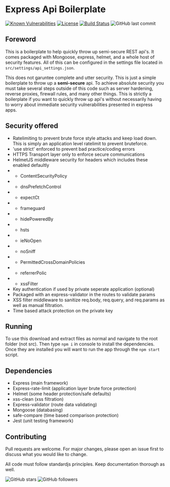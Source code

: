 # Express Api Boilerplate
[![Known Vulnerabilities](https://snyk.io/test/github/gagepielsticker/Express-API-Boilerplate/badge.svg)](https://snyk.io/test/github/gagepielsticker/Express-API-Boilerplate/)
[![License](https://img.shields.io/badge/license-MIT-green)](https://github.com/GagePielsticker/Express-API-Boilerplate/blob/master/LICENSE.md)
[![Build Status](https://travis-ci.org/GagePielsticker/Express-API-Boilerplate.svg?branch=master)](https://travis-ci.org/GagePielsticker/Express-API-Boilerplate)
![GitHub last commit](https://img.shields.io/github/last-commit/gagepielsticker/Express-API-Boilerplate)

## Foreword

This is a boilerplate to help quickly throw up semi-secure REST api's. It comes packaged with Mongoose, express, helmet, and a whole host of security features. All of this can be configured in the settings file located in `src/settings/api_settings.json`.

This does not garuntee complete and utter security. This is just a simple boilerplate to throw up a **semi-secure** api. To achieve absolute security you must take several steps outside of this code such as server hardening, reverse proxies, firewall rules, and many other things. This is strictly a boilerplate if you want to quickly throw up api's without necessarily having to worry about immediate security vulnerabilities presented in express apps.

## Security offered
- Ratelimiting to prevent brute force style attacks and keep load down. This is simply an application level ratelimit to prevent bruteforce.
- 'use strict' enforced to prevent bad practice/coding errors
- HTTPS Transport layer only to enforce secure communications
- HelmetJS middleware security for headers which includes these enabled defaultly
- - ContentSecurityPolicy
- - dnsPrefetchControl
- - expectCt
- - frameguard
- - hidePoweredBy
- - hsts
- - ieNoOpen
- - noSniff
- - PermittedCrossDomainPolicies
- - referrerPolic
- - xssFilter
- Key authentication if used by private seperate application (optional)
- Packaged with an express-validator in the routes to validate params
- XSS filter middleware to sanitize req.body, req.query, and req.params as well as manual filtration.
- Time based attack protection on the private key

## Running
To use this download and extract files as normal and navigate to the root folder (not src). Then type `npm i` in console to install the dependencies. Once they are installed you will want to run the app through the `npm start` script.

## Dependencies
- Express (main framework)
- Express-rate-limit (application layer brute force protection)
- Helmet (some header protection/safe defaults)
- xss-clean (xss filtration)
- Express-validator (route data validating)
- Mongoose (databasing)
- safe-compare (time based comparison protection)
- Jest (unit testing framework)

## Contributing
Pull requests are welcome. For major changes, please open an issue first to discuss what you would like to change.

All code must follow standardjs principles. Keep documentation thorough as well.

![GitHub stars](https://img.shields.io/github/stars/gagepielsticker/Express-API-Boilerplate?style=social)
![GitHub followers](https://img.shields.io/github/followers/gagepielsticker?style=social)

